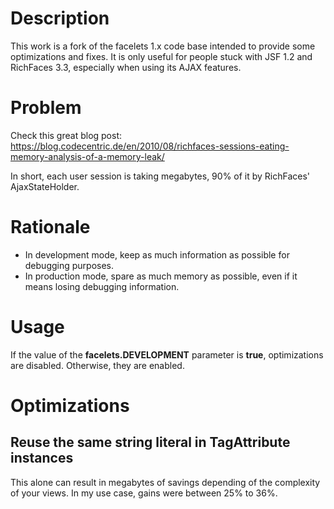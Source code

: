 Description
===========

This work is a fork of the facelets 1.x code base intended to provide some optimizations and fixes.
It is only useful for people stuck with JSF 1.2 and RichFaces 3.3, especially when using its AJAX features.

Problem
=======

Check this great blog post: https://blog.codecentric.de/en/2010/08/richfaces-sessions-eating-memory-analysis-of-a-memory-leak/

In short, each user session is taking megabytes, 90% of it by RichFaces' AjaxStateHolder.

Rationale
=========

* In development mode, keep as much information as possible for debugging purposes.
* In production mode, spare as much memory as possible, even if it means losing debugging information.

Usage
=====

If the value of the **facelets.DEVELOPMENT** parameter is **true**, optimizations are disabled. Otherwise, they are enabled.

Optimizations
=============

Reuse the same string literal in TagAttribute instances
-------------------------------------------------------

This alone can result in megabytes of savings depending of the complexity of your views.
In my use case, gains were between 25% to 36%.
